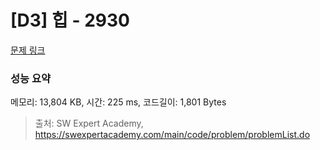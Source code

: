 # [D3] 힙 - 2930 

[문제 링크](https://swexpertacademy.com/main/code/problem/problemDetail.do?contestProbId=AV-Tj7ya3jYDFAXr) 

### 성능 요약

메모리: 13,804 KB, 시간: 225 ms, 코드길이: 1,801 Bytes



> 출처: SW Expert Academy, https://swexpertacademy.com/main/code/problem/problemList.do